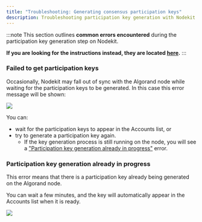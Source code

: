 ```yaml
---
title: "Troubleshooting: Generating consensus participation keys"
description: Troubleshooting participation key generation with Nodekit
---
```


:::note
This section outlines **common errors encountered** during the participation key generation step on Nodekit.

**If you are looking for the instructions instead, they are located [here](/guides/30-generate-participation-keys).**
:::

### Failed to get participation keys

Occasionally, Nodekit may fall out of sync with the Algorand node while waiting for the participation keys to be generated. In this case this error message will be shown:

![](/assets/nodekit-error-keygen-failed.png)

You can:

- wait for the participation keys to appear in the Accounts list, or
- try to generate a participation key again.
  - If the key generation process is still running on the node, you will see a ["Participation key generation already in progress"](#participation-key-generation-already-in-progress) error.

### Participation key generation already in progress

This error means that there is a participation key already being generated on the Algorand node.

You can wait a few minutes, and the key will automatically appear in the Accounts list when it is ready.

![](/assets/nodekit-error-keygen-already.png)

